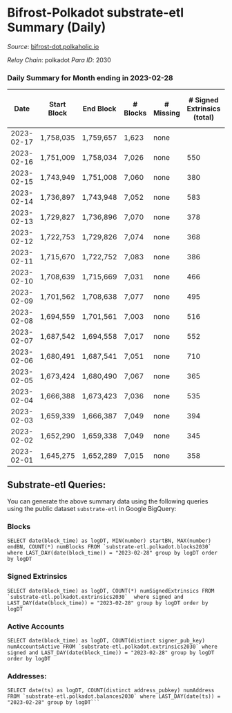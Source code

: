 # Bifrost-Polkadot substrate-etl Summary (Daily)

_Source_: [bifrost-dot.polkaholic.io](https://bifrost-dot.polkaholic.io)

*Relay Chain*: polkadot
*Para ID*: 2030



### Daily Summary for Month ending in 2023-02-28


| Date | Start Block | End Block | # Blocks | # Missing | # Signed Extrinsics (total) | # Active Accounts | # Addresses with Balances | # Events | # Transfers | # XCM Transfers In | # XCM Transfers Out |
| ---- | ----------- | --------- | -------- | --------- | --------------------------- | ----------------- | ------------------------- | -------- | ----------- | ------------------ | ------------------- |
| 2023-02-17 | 1,758,035 | 1,759,657 | 1,623 | none  |  |  |  |  |   |   |   |
| 2023-02-16 | 1,751,009 | 1,758,034 | 7,026 | none  | 550 | 122 |  | 18,716 | 610 ($32,880.21) |   |   |
| 2023-02-15 | 1,743,949 | 1,751,008 | 7,060 | none  | 380 | 89 | 3,740 | 17,730 | 414 ($213,021.01) |   |   |
| 2023-02-14 | 1,736,897 | 1,743,948 | 7,052 | none  | 583 | 94 | 3,730 | 18,633 | 325 ($35,504.19) |   |   |
| 2023-02-13 | 1,729,827 | 1,736,896 | 7,070 | none  | 378 | 103 | 3,723 | 17,715 | 394 ($25,780.87) |   |   |
| 2023-02-12 | 1,722,753 | 1,729,826 | 7,074 | none  | 368 | 100 | 3,714 | 17,796 | 432 ($104,737.47) | 61 ($85,102.73) | 10 ($16,100.24) |
| 2023-02-11 | 1,715,670 | 1,722,752 | 7,083 | none  | 386 | 95 | 3,697 | 17,678 | 313 ($22,710.95) | 40 ($14,938.14) | 15 ($5,441.31) |
| 2023-02-10 | 1,708,639 | 1,715,669 | 7,031 | none  | 466 | 111 | 3,685 | 18,406 | 435 ($52,175.43) | 70 ($35,362.43) | 28 ($4,635.04) |
| 2023-02-09 | 1,701,562 | 1,708,638 | 7,077 | none  | 495 | 109 | 3,671 | 18,578 | 437 ($23,895.20) | 66 ($11,721.17) | 44 ($25,104.44) |
| 2023-02-08 | 1,694,559 | 1,701,561 | 7,003 | none  | 516 | 121 | 3,659 | 18,620 | 560 ($435,430.88) |   |   |
| 2023-02-07 | 1,687,542 | 1,694,558 | 7,017 | none  | 552 | 143 | 3,640 | 19,128 | 556 ($148,408.40) |   |   |
| 2023-02-06 | 1,680,491 | 1,687,541 | 7,051 | none  | 710 | 175 | 3,619 | 20,598 | 721 ($74,823.61) |   |   |
| 2023-02-05 | 1,673,424 | 1,680,490 | 7,067 | none  | 365 | 99 | 3,616 | 17,537 | 313 ($35,732.34) |   |   |
| 2023-02-04 | 1,666,388 | 1,673,423 | 7,036 | none  | 535 | 141 | 3,612 | 19,134 | 524 ($330,856.92) | 58 ($229,768.12) | 13 ($4,148.71) |
| 2023-02-03 | 1,659,339 | 1,666,387 | 7,049 | none  | 394 | 100 | 3,603 | 17,861 | 352 ($38,260.71) | 48 ($17,004.74) | 21 ($580.67) |
| 2023-02-02 | 1,652,290 | 1,659,338 | 7,049 | none  | 345 | 88 | 3,589 | 17,317 | 283 ($52,556.05) | 35 ($46,694.53) | 18 ($3,749.03) |
| 2023-02-01 | 1,645,275 | 1,652,289 | 7,015 | none  | 358 | 85 | 3,588 | 17,242 | 234 ($11,409.39) | 28 ($9,796.09) | 30 ($1,743.34) |

## Substrate-etl Queries:
You can generate the above summary data using the following queries using the public dataset `substrate-etl` in Google BigQuery:


### Blocks
```
SELECT date(block_time) as logDT, MIN(number) startBN, MAX(number) endBN, COUNT(*) numBlocks FROM `substrate-etl.polkadot.blocks2030`  where LAST_DAY(date(block_time)) = "2023-02-28" group by logDT order by logDT
```


### Signed Extrinsics
```
SELECT date(block_time) as logDT, COUNT(*) numSignedExtrinsics FROM `substrate-etl.polkadot.extrinsics2030`  where signed and LAST_DAY(date(block_time)) = "2023-02-28" group by logDT order by logDT
```


### Active Accounts
```
SELECT date(block_time) as logDT, COUNT(distinct signer_pub_key) numAccountsActive FROM `substrate-etl.polkadot.extrinsics2030` where signed and LAST_DAY(date(block_time)) = "2023-02-28" group by logDT order by logDT
```


### Addresses:
```
SELECT date(ts) as logDT, COUNT(distinct address_pubkey) numAddress FROM `substrate-etl.polkadot.balances2030` where LAST_DAY(date(ts)) = "2023-02-28" group by logDT```


